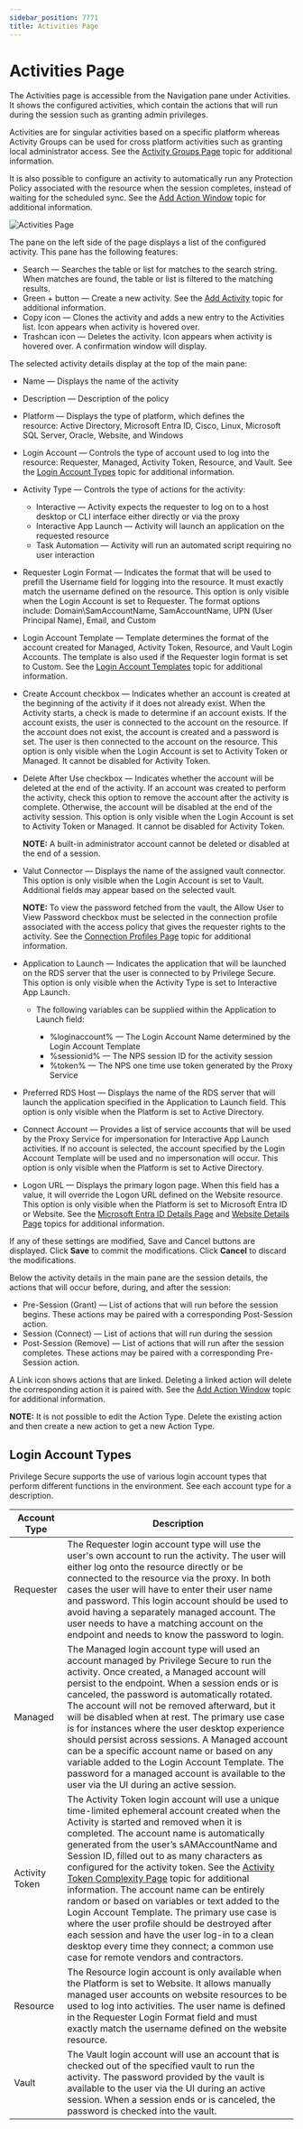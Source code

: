 ```yaml
---
sidebar_position: 7771
title: Activities Page
---
```


# Activities Page

The Activities page is accessible from the Navigation pane under Activities. It shows the configured activities, which contain the actions that will run during the session such as granting admin privileges.

Activities are for singular activities based on a specific platform whereas Activity Groups can be used for cross platform activities such as granting local administrator access. See the [Activity Groups Page](ActivityGroups "Activity Groups Page") topic for additional information.

It is also possible to configure an activity to automatically run any Protection Policy associated with the resource when the session completes, instead of waiting for the scheduled sync. See the [Add Action Window](../Window/Activities/AddAction "Add Action Window") topic for additional information.

![Activities Page](../../../../../../../../static/images/PrivilegeSecure_4.2/Content/Resources/Images/PrivilegeSecure/AccessManagement/Admin/Policy/Activities/ActivitiesPage.png "Activities Page")

The pane on the left side of the page displays a list of the configured activity. This pane has the following features:

* Search — Searches the table or list for matches to the search string. When matches are found, the table or list is filtered to the matching results.
* Green + button — Create a new activity. See the [Add Activity](../Add/Activity "Add Activity") topic for additional information.
* Copy icon — Clones the activity and adds a new entry to the Activities list. Icon appears when activity is hovered over.
* Trashcan icon — Deletes the activity. Icon appears when activity is hovered over. A confirmation window will display.

The selected activity details display at the top of the main pane:

* Name — Displays the name of the activity
* Description — Description of the policy
* Platform — Displays the type of platform, which defines the resource: Active Directory, Microsoft Entra ID, Cisco, Linux, Microsoft SQL Server, Oracle, Website, and Windows
* Login Account — Controls the type of account used to log into the resource: Requester, Managed, Activity Token, Resource, and Vault. See the [Login Account Types](#Login "Login Account Types") topic for additional information.
* Activity Type — Controls the type of actions for the activity:

  * Interactive — Activity expects the requester to log on to a host desktop or CLI interface either directly or via the proxy
  * Interactive App Launch — Activity will launch an application on the requested resource
  * Task Automation — Activity will run an automated script requiring no user interaction
* Requester Login Format — Indicates the format that will be used to prefill the Username field for logging into the resource. It must exactly match the username defined on the resource. This option is only visible when the Login Account is set to Requester. The format options include: Domain\SamAccountName, SamAccountName, UPN (User Principal Name), Email, and Custom
* Login Account Template — Template determines the format of the account created for Managed, Activity Token, Resource, and Vault Login Accounts. The template is also used if the Requester login format is set to Custom. See the [Login Account Templates](../ActivityLoginAccountTemplates "Login Account Templates") topic for additional information.
* Create Account checkbox — Indicates whether an account is created at the beginning of the activity if it does not already exist. When the Activity starts, a check is made to determine if an account exists. If the account exists, the user is connected to the account on the resource. If the account does not exist, the account is created and a password is set. The user is then connected to the account on the resource. This option is only visible when the Login Account is set to Activity Token or Managed. It cannot be disabled for Activity Token.
* Delete After Use checkbox — Indicates whether the account will be deleted at the end of the activity. If an account was created to perform the activity, check this option to remove the account after the activity is complete. Otherwise, the account will be disabled at the end of the activity session. This option is only visible when the Login Account is set to Activity Token or Managed. It cannot be disabled for Activity Token.

  **NOTE:** A built-in administrator account cannot be deleted or disabled at the end of a session.
* Valut Connector — Displays the name of the assigned vault connector. This option is only visible when the Login Account is set to Vault. Additional fields may appear based on the selected vault.

  **NOTE:** To view the password fetched from the vault, the Allow User to View Password checkbox must be selected in the connection profile associated with the access policy that gives the requester rights to the activity. See the [Connection Profiles Page](ConnectionProfiles "Connection Profiles Page") topic for additional information.
* Application to Launch — Indicates the application that will be launched on the RDS server that the user is connected to by Privilege Secure. This option is only visible when the Activity Type is set to Interactive App Launch.

  * The following variables can be supplied within the Application to Launch field:

    * %loginaccount% — The Login Account Name determined by the Login Account Template
    * %sessionid% — The NPS session ID for the activity session
    * %token% — The NPS one time use token generated by the Proxy Service
* Preferred RDS Host — Displays the name of the RDS server that will launch the application specified in the Application to Launch field. This option is only visible when the Platform is set to Active Directory.
* Connect Account — Provides a list of service accounts that will be used by the Proxy Service for impersonation for Interactive App Launch activities. If no account is selected, the account specified by the Login Account Template will be used and no impersonation will occur. This option is only visible when the Platform is set to Active Directory.
* Logon URL — Displays the primary logon page. When this field has a value, it will override the Logon URL defined on the Website resource. This option is only visible when the Platform is set to Microsoft Entra ID or Website. See the [Microsoft Entra ID Details Page](Details/EntraID "Microsoft Entra ID Details Page") and [Website Details Page](Details/Website "Website Details Page") topics for additional information.

If any of these settings are modified, Save and Cancel buttons are displayed. Click **Save** to commit the modifications. Click **Cancel** to discard the modifications.

Below the activity details in the main pane are the session details, the actions that will occur before, during, and after the session:

* Pre-Session (Grant) — List of actions that will run before the session begins. These actions may be paired with a corresponding Post-Session action.
* Session (Connect) — List of actions that will run during the session
* Post-Session (Remove) — List of actions that will run after the session completes. These actions may be paired with a corresponding Pre-Session action.

A Link icon shows actions that are linked. Deleting a linked action will delete the corresponding action it is paired with. See the [Add Action Window](../Window/Activities/AddAction "Add Action Window") topic for additional information.

**NOTE:**  It is not possible to edit the Action Type. Delete the existing action and then create a new action to get a new Action Type.

## Login Account Types

Privilege Secure supports the use of various login account types that perform different functions in the environment. See each account type for a description.

| Account Type | Description |
| --- | --- |
| Requester | The Requester login account type will use the user's own account to run the activity. The user will either log onto the resource directly or be connected to the resource via the proxy. In both cases the user will have to enter their user name and password. This login account should be used to avoid having a separately managed account. The user needs to have a matching account on the endpoint and needs to know the password to login. |
| Managed | The Managed login account type will used an account managed by Privilege Secure to run the activity. Once created, a Managed account will persist to the endpoint. When a session ends or is canceled, the password is automatically rotated. The account will not be removed afterward, but it will be disabled when at rest. The primary use case is for instances where the user desktop experience should persist across sessions. A Managed account can be a specific account name or based on any variable added to the Login Account Template. The password for a managed account is available to the user via the UI during an active session. |
| Activity Token | The Activity Token login account will use a unique time-limited ephemeral account created when the Activity is started and removed when it is completed. The account name is automatically generated from the user’s sAMAccountName and Session ID, filled out to as many characters as configured for the activity token. See the [Activity Token Complexity Page](ActivityTokenComplexity "Activity Token Complexity Page") topic for additional information. The account name can be entirely random or based on variables or text added to the Login Account Template. The primary use case is where the user profile should be destroyed after each session and have the user log-in to a clean desktop every time they connect; a common use case for remote vendors and contractors. |
| Resource | The Resource login account is only available when the Platform is set to Website. It allows manually managed user accounts on website resources to be used to log into activities. The user name is defined in the Requester Login Format field and must exactly match the username defined on the website resource. |
| Vault | The Vault login account will use an account that is checked out of the specified vault to run the activity. The password provided by the vault is available to the user via the UI during an active session. When a session ends or is canceled, the password is checked into the vault. |
